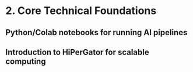 # 2. Core Technical Foundations
## Python/Colab notebooks for running AI pipelines
## Introduction to HiPerGator for scalable computing
